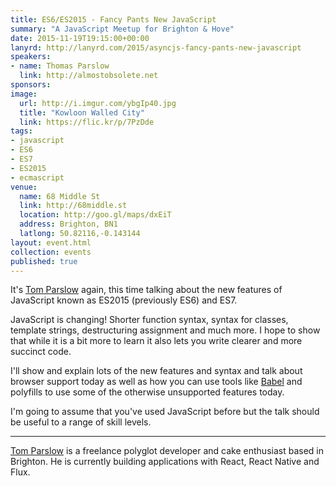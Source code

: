 ```yaml
---
title: ES6/ES2015 - Fancy Pants New JavaScript
summary: "A JavaScript Meetup for Brighton & Hove"
date: 2015-11-19T19:15:00+00:00
lanyrd: http://lanyrd.com/2015/asyncjs-fancy-pants-new-javascript
speakers:
- name: Thomas Parslow
  link: http://almostobsolete.net
sponsors:
image:
  url: http://i.imgur.com/ybgIp40.jpg
  title: "Kowloon Walled City"
  link: https://flic.kr/p/7PzDde
tags:
- javascript
- ES6
- ES7
- ES2015
- ecmascript
venue:
  name: 68 Middle St
  link: http://68middle.st
  location: http://goo.gl/maps/dxEiT
  address: Brighton, BN1
  latlong: 50.82116,-0.143144
layout: event.html
collection: events
published: true
---
```


It's [Tom Parslow][tom] again, this time talking about the new features of JavaScript known as ES2015 (previously ES6) and ES7.

JavaScript is changing! Shorter function syntax, syntax for classes,
template strings, destructuring assignment and much more. I hope to show that while it is
a bit more to learn it also lets you write clearer and more succinct
code.

I'll show and explain lots of the new features and syntax and talk
about browser support today as well as how you can use tools like
[Babel][babel] and polyfills to use some of the otherwise unsupported
features today.

I'm going to assume that you've used JavaScript before but the talk should be useful to a range of skill levels.

***

[Tom Parslow][tom] is a freelance polyglot developer and cake enthusiast based in Brighton. He is currently building applications with React, React Native and Flux.

[tom]: http://almostobsolete.net
[babel]: https://babeljs.io/
